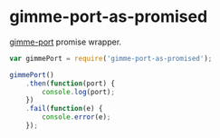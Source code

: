 # gimme-port-as-promised
[gimme-port](https://github.com/Flackus/gimme-port) promise wrapper.

```javascript
var gimmePort = require('gimme-port-as-promised');

gimmePort()
    .then(function(port) {
        console.log(port);
    })
    .fail(function(e) {
        console.error(e);
    });
```
